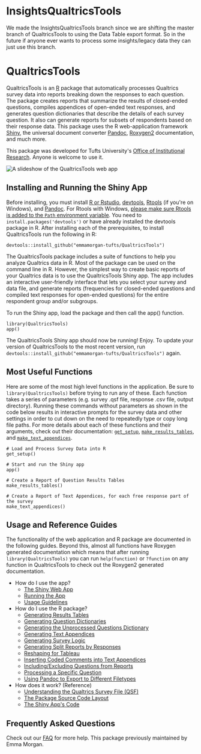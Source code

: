 # InsightsQualtricsTools
We made the InsightsQualtricsTools branch since we are shifting the master branch of QualtricsTools to using the Data Table export format. So in the future
if anyone ever wants to process some insights/legacy data they can just use this branch.

# QualtricsTools 

QualtricsTools is an [R](https://www.r-project.org/) package that automatically processes Qualtrics survey data into 
reports breaking down the responses to each question. The package creates 
reports that summarize the results of closed-ended questions, compiles appendices of open-ended text responses, and generates question dictionaries that describe the details of each survey question. It also can generate reports for subsets of respondents based on their response data. 
This package uses the R web-application framework [Shiny](https://shiny.rstudio.com/), 
the universal document converter [Pandoc](http://pandoc.org/), 
[Roxygen2](https://cran.r-project.org/web/packages/roxygen2/vignettes/roxygen2.html) documentation, 
and much more. 

This package was developed for Tufts University's [Office of Institutional Research](http://provost.tufts.edu/institutionalresearch/). 
Anyone is welcome to use it.

![A slideshow of the QualtricsTools web app](https://github.com/emmamorgan-tufts/QualtricsTools/blob/master/pics/animation.gif?raw=true)

## Installing and Running the Shiny App
Before installing, you must install [R or Rstudio](https://www.rstudio.com/), 
[devtools](https://github.com/hadley/devtools), 
[Rtools](https://cran.r-project.org/bin/windows/Rtools/) (if you're on Windows), 
and [Pandoc](http://pandoc.org/). For Rtools with Windows, 
[please make sure Rtools is added to the `Path` environment variable](http://stackoverflow.com/a/29480538/3161979). You need to `install.packages('devtools')` or have already installed the devtools package in R. After installing each of the prerequisites, to install QualtricsTools run the following in R:

    devtools::install_github("emmamorgan-tufts/QualtricsTools")
    
The QualtricsTools package includes a suite of functions to help you analyze Qualtrics data in R. Most of the package can be used on the command line in R. However, the simplest way to create basic reports of your Qualtrics data is to use the QualtricsTools Shiny app. The app includes an interactive user-friendly interface that lets you select your survey and data file, and generate reports (frequencies for closed-ended questions and compiled text responses for open-ended questions) for the entire respondent group and/or subgroups. 

To run the Shiny app, load the package and then call the app() function.

    library(QualtricsTools)
    app()

The QualtricsTools Shiny app should now be running! Enjoy. To update your version of QualtricsTools
to the most recent version, run `devtools::install_github("emmamorgan-tufts/QualtricsTools")` again.

## Most Useful Functions

Here are some of the most high level functions in the application. Be sure to `library(QualtricsTools)` before 
trying to run any of these. Each function takes a series of parameters (e.g. survey .qsf file, response .csv file, output directory). Running these
commands without parameters as shown in the code below results in interactive prompts for the survey data and other settings
in order to cut down on the need to repeatedly type or copy long file paths. 
For more details about each of these functions and their arguments, check out their documentation: [`get_setup`](https://github.com/emmamorgan-tufts/QualtricsTools/wiki/Explanations-of-Important-Functions#get_setup), [`make_results_tables`](https://github.com/emmamorgan-tufts/QualtricsTools/wiki/Generating-Results-Tables), and [`make_text_appendices`](https://github.com/emmamorgan-tufts/QualtricsTools/wiki/Generating-Text-Appendices).

    # Load and Process Survey Data into R
    get_setup()
    
    # Start and run the Shiny app
    app()
    
    # Create a Report of Question Results Tables
    make_results_tables()
    
    # Create a Report of Text Appendices, for each free response part of the survey
    make_text_appendices()
    

## Usage and Reference Guides

The functionality of the web application and R package are documented in the following guides. Beyond this,
almost all functions have Roxygen generated documentation which means that after running `library(QualtricsTools)`
you can run `help(function)` or `?function` on any function in QualtricsTools to check out the Roxygen2 generated 
documentation. 

- How do I use the app?
  - [The Shiny Web App](https://github.com/emmamorgan-tufts/QualtricsTools/wiki/The-Shiny-Web-Application#explaining-the-shiny-app-components)
  - [Running the App](https://github.com/emmamorgan-tufts/QualtricsTools/wiki/Installing-and-Running-the-Shiny-App)
  - [Usage Guidelines](https://github.com/emmamorgan-tufts/QualtricsTools/wiki/Usage-Guidelines)
- How do I use the R package?
  - [Generating Results Tables](https://github.com/emmamorgan-tufts/QualtricsTools/wiki/Generating-Results-Tables)
  - [Generating Question Dictionaries](https://github.com/emmamorgan-tufts/QualtricsTools/wiki/Generating-Question-Dictionaries)
  - [Generating the Unprocessed Questions Dictionary](https://github.com/emmamorgan-tufts/QualtricsTools/wiki/Uncodeable-Questions)
  - [Generating Text Appendices](https://github.com/emmamorgan-tufts/QualtricsTools/wiki/Generating-Text-Appendices)
  - [Generating Survey Logic](https://github.com/emmamorgan-tufts/QualtricsTools/wiki/Generating-Display-Logic)
  - [Generating Split Reports by Responses](https://github.com/emmamorgan-tufts/QualtricsTools/wiki/Split-Reports)
  - [Reshaping for Tableau](https://github.com/emmamorgan-tufts/QualtricsTools/wiki/Reshaping-Responses-for-Tableau)
  - [Inserting Coded Comments into Text Appendices](https://github.com/emmamorgan-tufts/QualtricsTools/wiki/Comment-Coding)
  - [Including/Excluding  Questions from Reports](https://github.com/emmamorgan-tufts/QualtricsTools/wiki/Including-Excluding-a-Specific-Question)
  - [Processing a Specific Question](https://github.com/emmamorgan-tufts/QualtricsTools/wiki/Processing-a-Specific-Question)
  - [Using Pandoc to Export to Different Filetypes](https://github.com/emmamorgan-tufts/QualtricsTools/wiki/Exporting-to-Different-Filetypes)
- How does it work? (Reference)
  - [Understanding the Qualtrics Survey File (QSF)](https://gist.github.com/emmamorgan-tufts/d4255959dace01431fb90618d1e8c241)
  - [The Package Source Code Layout](https://github.com/emmamorgan-tufts/QualtricsTools/wiki/Source-Code-Layout)
  - [The Shiny App's Code](https://github.com/emmamorgan-tufts/QualtricsTools/wiki/The-Shiny-Web-Application#understanding-the-code)

## Frequently Asked Questions 
Check out our [FAQ](https://github.com/emmamorgan-tufts/QualtricsTools/wiki/Frequently-Asked-Questions) for more help.
This package previously maintained by Emma Morgan.


